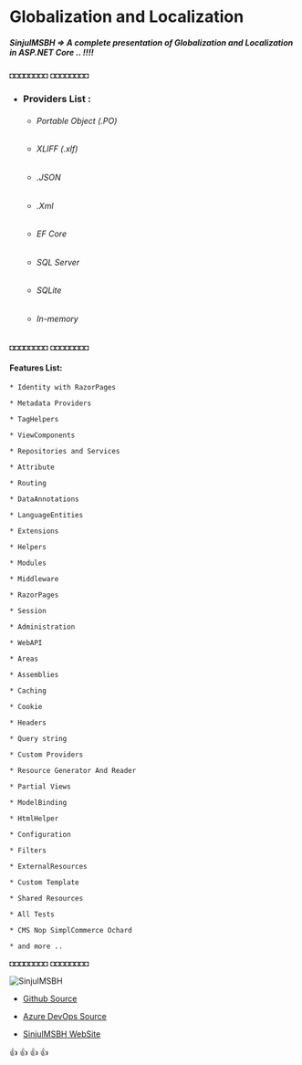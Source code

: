 ﻿# Globalization and Localization

##### SinjulMSBH => A complete presentation of Globalization and Localization in ASP.NET Core .. !!!!

 
◘◘◘◘◘◘◘◘ ◘◘◘◘◘◘◘◘
		

  - ### Providers List :
    - ###### Portable Object (.PO)
    - ###### XLIFF (.xlf)
    - ###### .JSON
    - ###### .Xml
    - ###### EF Core
    - ###### SQL Server 
    - ###### SQLite
    - ###### In-memory 

											   				 			  			  			 		   			
◘◘◘◘◘◘◘◘ ◘◘◘◘◘◘◘◘
						  

#### Features List:

	* Identity with RazorPages
	 
	* Metadata Providers
	 
	* TagHelpers
	 
	* ViewComponents
	 
	* Repositories and Services
	 
	* Attribute
	 
	* Routing
	 
	* DataAnnotations
	 
	* LanguageEntities
	 
	* Extensions
	 
	* Helpers
	 
	* Modules
	 
	* Middleware
	 
	* RazorPages
	 
	* Session 
	 
	* Administration
	 
	* WebAPI
	 
	* Areas
	 
	* Assemblies
	 
	* Caching
	 
	* Cookie 
	 
	* Headers
	 
	* Query string
	 
	* Custom Providers
	 
	* Resource Generator And Reader
	 
	* Partial Views
	 
	* ModelBinding
	 
	* HtmlHelper
	 
	* Configuration
	 
	* Filters
	 
	* ExternalResources
	 
	* Custom Template
	 
	* Shared Resources
	 
	* All Tests
	 
	* CMS Nop SimplCommerce Ochard 
	 
	* and more ..
 

◘◘◘◘◘◘◘◘ ◘◘◘◘◘◘◘◘

   

![SinjulMSBH](https://8pic.ir/uploads/photo-2019-08-15-11-53-48.jpg)

- [Github Source](https://github.com/SahebIrani/GlobalizationAndLocalization)

- [Azure DevOps Source](https://sinjulmsbh.visualstudio.com/GlobalizationAndLocalization)

- [SinjulMSBH WebSite](https://SinjulMSBH.ir)

:+1: :+1: :+1: :+1: 
